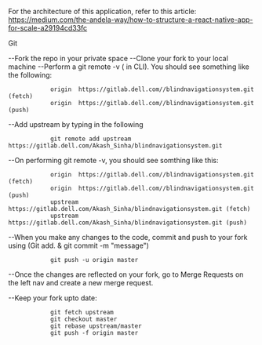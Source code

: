 For the architecture of this application, refer to this article:
https://medium.com/the-andela-way/how-to-structure-a-react-native-app-for-scale-a29194cd33fc

Git

--Fork the repo in your private space
--Clone your fork to your local machine
--Perform a git remote -v ( in CLI). You should see something like the following:
               
                origin  https://gitlab.dell.com//blindnavigationsystem.git (fetch)
                origin  https://gitlab.dell.com//blindnavigationsystem.git (push)
                
--Add upstream by typing in the following

                git remote add upstream https://gitlab.dell.com/Akash_Sinha/blindnavigationsystem.git

--On performing git remote -v, you should see somthing like this:
               
                origin  https://gitlab.dell.com//blindnavigationsystem.git (fetch)
                origin  https://gitlab.dell.com//blindnavigationsystem.git (push)
                upstream        https://gitlab.dell.com/Akash_Sinha/blindnavigationsystem.git (fetch)
                upstream        https://gitlab.dell.com/Akash_Sinha/blindnavigationsystem.git (push)
                
--When you make any changes to the code, commit and push to your fork using (Git add. & git commit -m "message") 

                git push -u origin master
                
--Once the changes are reflected on your fork, go to Merge Requests on the left nav and create a new merge request.

--Keep your fork upto date:

                git fetch upstream
                git checkout master
                git rebase upstream/master
                git push -f origin master